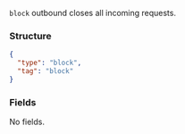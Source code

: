 `block` outbound closes all incoming requests.

### Structure

```json
{
  "type": "block",
  "tag": "block"
}
```

### Fields

No fields.
